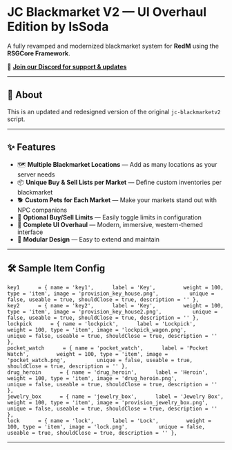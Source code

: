 # JC Blackmarket V2 — UI Overhaul Edition by IsSoda

A fully revamped and modernized blackmarket system for **RedM** using the **RSGCore Framework**.

🔗 **[Join our Discord for support & updates](https://discord.gg/uFVYG6UJaM)**

---

## 📜 About

This is an updated and redesigned version of the original `jc-blackmarketv2` script.

---

## ✨ Features

- 🗺️ **Multiple Blackmarket Locations** — Add as many locations as your server needs  
- 📦 **Unique Buy & Sell Lists per Market** — Define custom inventories per blackmarket  
- 🐕 **Custom Pets for Each Market** — Make your markets stand out with NPC companions  
- 🚫 **Optional Buy/Sell Limits** — Easily toggle limits in configuration  
- 🎨 **Complete UI Overhaul** — Modern, immersive, western-themed interface  
- 🧩 **Modular Design** — Easy to extend and maintain  

---

## 🛠 Sample Item Config

```
key1      = { name = 'key1',      label = 'Key',         weight = 100, type = 'item', image = 'provision_key_house.png',          unique = false, useable = true, shouldClose = true, description = '' },
key2      = { name = 'key2',      label = 'Key',         weight = 100, type = 'item', image = 'provision_key_house2.png',          unique = false, useable = true, shouldClose = true, description = '' },
lockpick      = { name = 'lockpick',      label = 'Lockpick',         weight = 100, type = 'item', image = 'lockpick_wagon.png',          unique = false, useable = true, shouldClose = true, description = '' },
pocket_watch      = { name = 'pocket_watch',      label = 'Pocket Watch',         weight = 100, type = 'item', image = 'pocket_watch.png',          unique = false, useable = true, shouldClose = true, description = '' },
drug_heroin      = { name = 'drug_heroin',      label = 'Heroin',         weight = 100, type = 'item', image = 'drug_heroin.png',          unique = false, useable = true, shouldClose = true, description = '' },
jewelry_box      = { name = 'jewelry_box',      label = 'Jewelry Box',         weight = 100, type = 'item', image = 'provision_jewelry_box.png',          unique = false, useable = true, shouldClose = true, description = '' },
lock      = { name = 'lock',      label = 'Lock',         weight = 100, type = 'item', image = 'lock.png',          unique = false, useable = true, shouldClose = true, description = '' },
```

---
